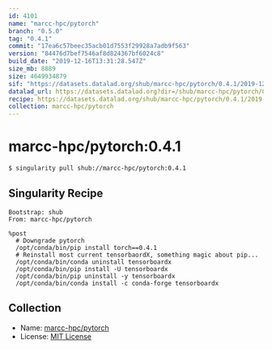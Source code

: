 ```yaml
---
id: 4101
name: "marcc-hpc/pytorch"
branch: "0.5.0"
tag: "0.4.1"
commit: "17ea6c57beec35acb01d7553f29928a7adb9f563"
version: "84476d7bef7546af8d824367bf6024c8"
build_date: "2019-12-16T13:31:28.547Z"
size_mb: 8889
size: 4649934879
sif: "https://datasets.datalad.org/shub/marcc-hpc/pytorch/0.4.1/2019-12-16-17ea6c57-84476d7b/84476d7bef7546af8d824367bf6024c8.simg"
datalad_url: https://datasets.datalad.org?dir=/shub/marcc-hpc/pytorch/0.4.1/2019-12-16-17ea6c57-84476d7b/
recipe: https://datasets.datalad.org/shub/marcc-hpc/pytorch/0.4.1/2019-12-16-17ea6c57-84476d7b/Singularity
collection: marcc-hpc/pytorch
---
```


# marcc-hpc/pytorch:0.4.1

```bash
$ singularity pull shub://marcc-hpc/pytorch:0.4.1
```

## Singularity Recipe

```singularity
Bootstrap: shub
From: marcc-hpc/pytorch

%post
  # Downgrade pytorch
  /opt/conda/bin/pip install torch==0.4.1
  # Reinstall most current tensorbaordX, something magic about pip...
  /opt/conda/bin/conda uninstall tensorboardx
  /opt/conda/bin/pip install -U tensorboardx
  /opt/conda/bin/pip uninstall -y tensorboardx
  /opt/conda/bin/conda install -c conda-forge tensorboardx
```

## Collection

 - Name: [marcc-hpc/pytorch](https://github.com/marcc-hpc/pytorch)
 - License: [MIT License](https://api.github.com/licenses/mit)

